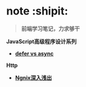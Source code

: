 # note :shipit:

> **前端学习笔记，力求够干** 

**JavaScript高级程序设计系列**

* **[defer vs async](https://github.com/Quickeryi/note/issues/1)**

**Http**

* **[Ngnix深入浅出](https://github.com/Quickeryi/note/wiki/Ngnix%E5%AD%A6%E4%B9%A0%E4%B8%8E%E5%AE%9E%E8%B7%B5)**